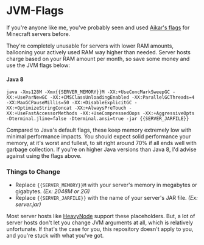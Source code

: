 # JVM-Flags
If you're anyone like me, you've probably seen and used [Aikar's flags](https://aikar.co/2018/07/02/tuning-the-jvm-g1gc-garbage-collector-flags-for-minecraft) for Minecraft servers before.

They're completely unusable for servers with lower RAM amounts, ballooning your actively used RAM way higher than needed. Server hosts charge based on your RAM amount per month, so save some money and use the JVM flags below:

#### Java 8

```
java -Xms128M -Xmx{{SERVER_MEMORY}}M -XX:+UseConcMarkSweepGC -XX:+UseParNewGC -XX:+CMSClassUnloadingEnabled -XX:ParallelGCThreads=4 -XX:MaxGCPauseMillis=50 -XX:+DisableExplicitGC -XX:+OptimizeStringConcat -XX:+AlwaysPreTouch -XX:+UseFastAccessorMethods -XX:+UseCompressedOops -XX:+AggressiveOpts -Dterminal.jline=false -Dterminal.ansi=true -jar {{SERVER_JARFILE}}
```

Compared to Java's default flags, these keep memory extremely low with minimal performance impacts. You should expect solid performance your memory, at it's worst and fullest, to sit right around 70% if all ends well with garbage collection. If you're on higher Java versions than Java 8, I'd advise against using the flags above.

### Things to Change
- Replace `{{SERVER_MEMORY}}M` with your server's memory in megabytes or gigabytes. *(Ex: 2048M or 2G)*
- Replace `{{SERVER_JARFILE}}` with the name of your server's JAR file. *(Ex: server.jar)*

Most server hosts like [HeavyNode](https://heavynode.com) support these placeholders. But, a lot of server hosts don't let you change JVM arguments at all, which is relatively unfortunate. If that's the case for you, this repository doesn't apply to you, and you're stuck with what you've got.
